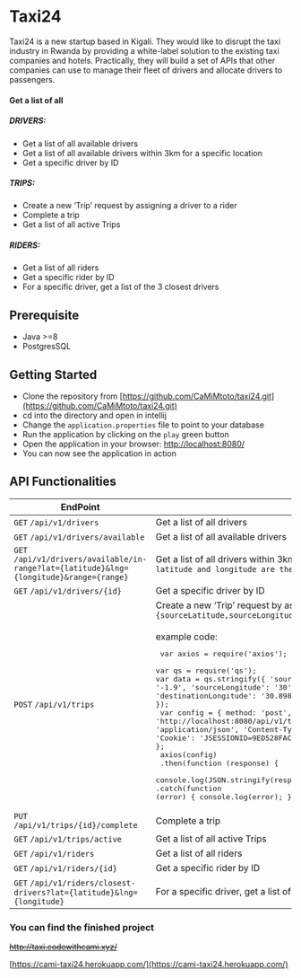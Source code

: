 ﻿# Taxi24

Taxi24 is a new startup based in Kigali. They would like to disrupt the taxi industry in Rwanda by providing a
white-label solution to the existing taxi companies and hotels. Practically, they will build a set of APIs that other
companies can use to manage their fleet of drivers and allocate drivers to passengers.

#### Get a list of all

##### DRIVERS:

* Get a list of all available drivers
* Get a list of all available drivers within 3km for a specific location
* Get a specific driver by ID

##### TRIPS:

* Create a new ‘Trip’ request by assigning a driver to a rider
* Complete a trip
* Get a list of all active Trips

##### RIDERS:

* Get a list of all riders
* Get a specific rider by ID
* For a specific driver, get a list of the 3 closest drivers

## Prerequisite

* Java >=8
* PostgresSQL

## Getting Started

* Clone the repository from [https://github.com/CaMiMtoto/taxi24.git](https://github.com/CaMiMtoto/taxi24.git)
* cd into the directory and open in intellij
* Change the `application.properties` file to point to your database
* Run the application by clicking on the `play` green button
* Open the application in your browser: [http://localhost:8080/](http://localhost:8080/)
* You can now see the application in action

## API Functionalities

[//]: # (draw table of two columns)

| EndPoint                                                                                 | Description                                                                                                                                                                                                                                                                                                                                                                                                                                                                                                                                                                                                                                                                                                                                                                                                                                                                             |
|------------------------------------------------------------------------------------------|-----------------------------------------------------------------------------------------------------------------------------------------------------------------------------------------------------------------------------------------------------------------------------------------------------------------------------------------------------------------------------------------------------------------------------------------------------------------------------------------------------------------------------------------------------------------------------------------------------------------------------------------------------------------------------------------------------------------------------------------------------------------------------------------------------------------------------------------------------------------------------------------|
| `GET` `/api/v1/drivers`                                                                  | Get a list of all drivers                                                                                                                                                                                                                                                                                                                                                                                                                                                                                                                                                                                                                                                                                                                                                                                                                                                               |
| `GET` `/api/v1/drivers/available`                                                        | Get a list of all available drivers                                                                                                                                                                                                                                                                                                                                                                                                                                                                                                                                                                                                                                                                                                                                                                                                                                                     |
| `GET`  `/api/v1/drivers/available/in-range?lat={latitude}&lng={longitude}&range={range}` | Get a list of all drivers within 3km for a specific location `{range} in this example is 3 whereas latitude and longitude are the starting point`                                                                                                                                                                                                                                                                                                                                                                                                                                                                                                                                                                                                                                                                                                                                       |
| `GET`  `/api/v1/drivers/{id}`                                                            | Get a specific driver by ID                                                                                                                                                                                                                                                                                                                                                                                                                                                                                                                                                                                                                                                                                                                                                                                                                                                             |
| `POST`  `/api/v1/trips`                                                                  | Create a new ‘Trip’ request by assigning a driver to a rider <br/>  `{sourceLatitude,sourceLongitude,destinationLatitude,destinationLongitude,driverId,riderId}` <br/><br/> example code: <br/> <pre> var axios = require('axios');<br/> var qs = require('qs'); <br/>var data = qs.stringify({ 'sourceLatitude': '-1.9', 'sourceLongitude': '30', 'destinationLatitude': '-1.983', 'destinationLongitude': '30.8983', 'driverId': '1', 'riderId': '1' });<br/> var config = { method: 'post', url: 'http://localhost:8080/api/v1/trips', headers: { 'Accept': 'application/json', 'Content-Type': 'application/x-www-form-urlencoded', 'Cookie': 'JSESSIONID=9ED528FACB65F7C44E8FF770FA0C23C2' }, data : data };<br/> axios(config)<br/> .then(function (response) {<br/> console.log(JSON.stringify(response.data)); }) <br/>.catch(function (error) { console.log(error); }); </pre> |
| `PUT` `/api/v1/trips/{id}/complete`                                                      | Complete a trip                                                                                                                                                                                                                                                                                                                                                                                                                                                                                                                                                                                                                                                                                                                                                                                                                                                                         |
| `GET` `/api/v1/trips/active`                                                             | Get a list of all active Trips                                                                                                                                                                                                                                                                                                                                                                                                                                                                                                                                                                                                                                                                                                                                                                                                                                                          |
| `GET` `/api/v1/riders`                                                                   | Get a list of all riders                                                                                                                                                                                                                                                                                                                                                                                                                                                                                                                                                                                                                                                                                                                                                                                                                                                                |
| `GET` `/api/v1/riders/{id}`                                                              | Get a specific rider by ID                                                                                                                                                                                                                                                                                                                                                                                                                                                                                                                                                                                                                                                                                                                                                                                                                                                              |
| `GET` `/api/v1/riders/closest-drivers?lat={latitude}&lng={longitude}`                                                              | For a specific driver, get a list of the 3 closest drivers                                                                                                                                                                                                                                                                                                                                                                                                                                                                                                                                                                                                                                                                                                                                                                                                                                                             |




### You can find the finished project
~~http://taxi.codewithcami.xyz/~~ <br/>

[https://cami-taxi24.herokuapp.com/](https://cami-taxi24.herokuapp.com/)




